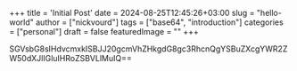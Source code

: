 +++
title = 'Initial Post'
date = 2024-08-25T12:45:26+03:00
slug = "hello-world"
author = ["nickvourd"]
tags = ["base64", "introduction"]
categories = ["personal"]
draft = false
featuredImage = ""
+++

SGVsbG8sIHdvcmxkISBJJ20gcmVhZHkgdG8gc3RhcnQgYSBuZXcgYWR2ZW50dXJlIGluIHRoZSBVLlMuIQ==

